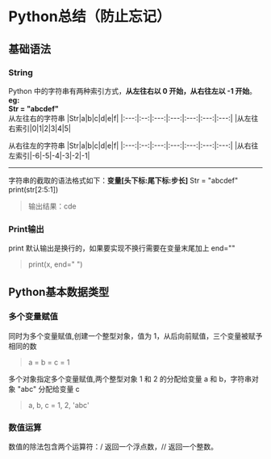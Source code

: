 #   Python总结（防止忘记）
## 基础语法
###  String
  Python 中的字符串有两种索引方式，**从左往右以 0 开始，从右往左以 -1 开始**。  
  **eg:  
  Str = "abcdef"**    
  从左往右的字符串 
  |Str|a|b|c|d|e|f|
  |:---:|:--:|:---:|:---:|:---:|:---:|:---:|
  |从左往右索引|0|1|2|3|4|5|
  
  从右往左的字符串 
  |Str|a|b|c|d|e|f|
  |:---:|:--:|:---:|:---:|:---:|:---:|:---:|
  |从右往左索引|-6|-5|-4|-3|-2|-1|  
  ___
  字符串的截取的语法格式如下：**变量[头下标:尾下标:步长]**
  Str = "abcdef"  
  print(str[2:5:1])
  >输出结果：cde  
  
### Print输出
   print 默认输出是换行的，如果要实现不换行需要在变量末尾加上 end=""
   >print(x, end=" ")  
   
## Python基本数据类型
  ### 多个变量赋值
  同时为多个变量赋值,创建一个整型对象，值为 1，从后向前赋值，三个变量被赋予相同的数
  > a = b = c = 1  

  多个对象指定多个变量赋值,两个整型对象 1 和 2 的分配给变量 a 和 b，字符串对象 "abc" 分配给变量 c
  > a, b, c = 1, 2, 'abc'
  ### 数值运算
  数值的除法包含两个运算符：/ 返回一个浮点数，// 返回一个整数。
  
  
